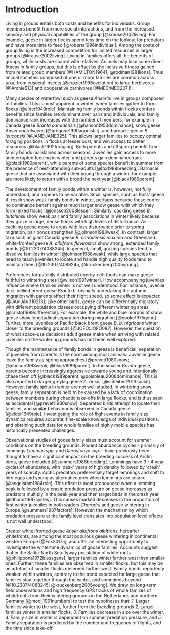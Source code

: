 
# Introduction

Living in groups entails both costs and benefits for individuals. Group members benefit from more social interactions, and from the increased sensory and physical capabilities of the group [@krause2002living]. For example, geese in larger flocks spend less time on the lookout for predators and have more time to feed [@roberts1996individual]. Among the costs of group living is the increased competition for limited resources in larger groups [@krause2002living]. Living in families offers all the benefits of groups, while costs are shared with relatives. Animals may lose some direct fitness in family groups, but this is offset by the inclusive fitness gained from related group members [@HAMILTON19641; @rodman1981lions]. Thus animal societies composed of one or more families are common across taxa, from eusocial insects [@crozier1996evolution] to large herbivores [@Archie513] and cooperative carnivores [@MEC:MEC2071].

Many species of waterfowl such as geese *Anserini* live in groups composed of families. This is most apparent in winter, when families gather to form flocks [@elder1949role]. Maintaining family bonds within flocks confers benefits since families are dominant over pairs and individuals, and family dominance rank increases with the number of members, for example in Canada geese *Branta canadensis* [@hanson1953dominance], snow geese *Anser caerulscens* [@gregoire1990agonistic], and barnacle geese *B. leucopsis* [@JANE:JANE325]. This allows larger families to occupy optimal foraging positions in flocks at lesser cost, and win access to better resources [@black1992foraging]. Both parents and offspring benefit from family bonds maintained across seasons. Juveniles gain access to more uninterrupted feeding in winter, and parents gain dominance rank [@black1989parent], while parents of some species benefit in summer from the presence of nest-attending sub-adults [@fox1988breeding]. Barnacle geese that are associated with their young through a winter, for example, are more likely to return with a brood the next year [@black1989parent].

The development of family bonds within a winter is, however, not fully understood, and appears to be variable. Small species, such as Ross' geese *A. rossii* show weak family bonds in winter, perhaps because these confer no dominance benefit against much larger snow geese with which they form mixed flocks [@jonsson2008lesser]. Similarly, cackling geese *B. hutchinsii* show weak pair and family associations in winter likely because they graze in large, dense flocks with high levels of disturbance. As cackling geese move to areas with less disturbance prior to spring migration, pair bonds strengthen [@johnson1988weak].
In contrast, larger taxa such as giant Canada geese *B. canadensis maxima* and Greenland white-fronted geese *A. albifrons flavirostris* show strong, extended family bonds [@10.2307/4088245]. In general, small, grazing species tend to dissolve families in winter [@johnson1988weak], while large species that need to teach juveniles to locate and handle high quality foods tend to maintain them [@10.2307/4088245, @kruckenberg2005young].

Preferences for patchily distributed energy-rich foods can make geese faithful to wintering sites [@wilson1991winter]. How accompanying juveniles influence where families winter is not well understood. For instance, juvenile dark-bellied brent geese *Branta b. bernicla* undertaking the autumn migration with parents affect their flight speed, so some effect is expected [@JAV:JAV310213]. Like other birds, geese can be differentially migratory with different population classes occupying different wintering areas [@cristol1999differential]. For example, the white and blue morphs of snow geese show longitudinal separation during migration [@cooke1975gene]. Further, more juveniles of Pacific black brent geese *B. b. nigricans* winter closer to the breeding grounds [@JOFO:JOFO087]. However, the question of what space-use decisions adult geese make when arriving with related juveniles on the wintering grounds has not been well explored.

Though the maintenance of family bonds in geese is beneficial, separation of juveniles from parents is the norm among most animals. Juvenile geese leave the family as spring approaches [@prevett1980snow; @johnson1988weak; @black1989parent]. In the smaller *Branta* geese, parents become increasingly aggressive towards young and intentionally chase them off [@black1989parent; @poisbleau2008dominance]. This is also reported in larger greylag geese *A. anser* [@scheiber2013social].
However, family splits in winter are not well studied. In wintering snow geese, family separation is held to be caused by a lack of coordination between members during chaotic take-offs in large flocks, and is thus seen as accidental [@prevett1980snow]. Separated birds attempt to locate their families, and similar behaviour is observed in Canada geese [@elder1949role]. Investigating the role of flight events in family size dynamics requires accurate, fine-scale knowledge of individual positions, and obtaining such data for whole families of highly mobile species has historically presented challenges.

Observational studies of goose family sizes must account for summer conditions on the breeding grounds. Rodent abundance cycles - primarily of lemmings *Lemmus spp.* and *Dicrostonyx spp.* - have previously been thought to have a significant impact on the breeding success of Arctic birds, geese included [@summers1986breeding]. Lemmings have 3 - 4 year cycles of abundance, with 'peak' years of high density followed by 'crash' years of scarcity. Arctic predators preferentially target lemmings and shift to bird eggs and young as alternative prey when lemmings are scarce [@angelstam1984role]. This effect is most pronounced when a lemming peak is followed by a crash: predation pressure on geese increases as predators multiply in the peak year and then target birds in the crash year [@dhondt1987cycles]. This causes marked decreases in the proportion of first winter juveniles in both waders _Charadrii_ and geese wintering in Europe [@summers1987factors]. However, the mechanism by which predation pressure at the family level translates into population level effects is not well understood.

Greater white-fronted geese *Anser albifrons albifrons*, hereafter whitefronts, are among the most populous geese wintering in continental western Europe [@Fox2017a], and offer an interesting opportunity to investigate the wintertime dynamics of goose families. Accounts suggest that in the Baltic-North Sea flyway population of whitefronts [@philippona1972blessgans], larger families winter farther west than smaller ones. Further, these families are observed in smaller flocks, but this may be an artefact of smaller flocks observed farther west. Family bonds reportedly weaken within winters, contrary to the trend expected for large geese that families stay together through the winter, and sometimes beyond [@10.2307/4088245; @kruckenberg2005young].
We draw on long-term field observations and high frequency GPS tracks of whole families of whitefronts from their wintering grounds in the Netherlands and northern Germany [@mooij1991numbers] to test the hypotheses that: *1.* Larger families winter to the west, further from the breeding grounds *2.* Larger families winter in smaller flocks, *3.* Families decrease in size over the winter, *4.* Family size in winter is dependent on summer predation pressure, and *5.* Family separation is predicted by the number and frequency of flights, and the time since take-off.
